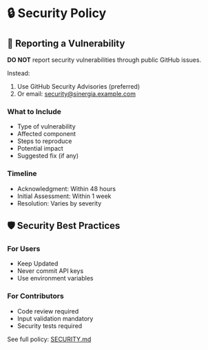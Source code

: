 # 🔒 Security Policy

## 🐛 Reporting a Vulnerability

**DO NOT** report security vulnerabilities through public GitHub issues.

Instead:
1. Use GitHub Security Advisories (preferred)
2. Or email: security@sinergia.example.com

### What to Include
- Type of vulnerability
- Affected component
- Steps to reproduce
- Potential impact
- Suggested fix (if any)

### Timeline
- Acknowledgment: Within 48 hours
- Initial Assessment: Within 1 week
- Resolution: Varies by severity

## 🛡️ Security Best Practices

### For Users
- Keep Updated
- Never commit API keys
- Use environment variables

### For Contributors
- Code review required
- Input validation mandatory
- Security tests required

See full policy: [SECURITY.md](SECURITY.md)
